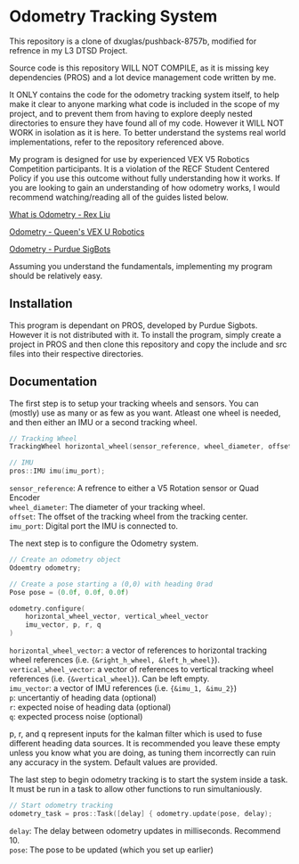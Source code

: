 
# Odometry Tracking System

This repository is a clone of dxuglas/pushback-8757b, modified for refrence in my L3 DTSD Project.

Source code is this repository WILL NOT COMPILE, as it is missing key dependencies (PROS) and a lot device management code written by me. 

It ONLY contains the code for the odometry tracking system itself, to help make it clear to anyone marking what code is included in the scope of my project, and to prevent them from having to explore deeply nested directories to ensure they have found all of my code. However it WILL NOT WORK in isolation as it is here. To better understand the systems real world implementations,
refer to the repository referenced above. 

My program is designed for use by experienced VEX V5 Robotics Competition participants. It is a violation of the RECF Student Centered Policy if you use this outcome without fully understanding how it works. 
If you are looking to gain an understanding of how odometry works, I would recommend watching/reading all of the guides listed below. 

[What is Odometry - Rex Liu](https://www.youtube.com/watch?v=GEZBYHVHmFQ&list=PLsTj2tgnvJ8Qm96AQsrS2ehwexOj03Try)

[Odometry - Queen's VEX U Robotics](https://www.youtube.com/watch?v=_T6KHywSP58)

[Odometry - Purdue SigBots](https://wiki.purduesigbots.com/software/odometry)

Assuming you understand the fundamentals, implementing my program should be relatively easy. 

## Installation

This program is dependant on PROS, developed by Purdue Sigbots. However it is not distributed with it. To install the program, simply create a project in PROS and then clone this repository and copy the include and src files into their respective directories. 

## Documentation

The first step is to setup your tracking wheels and sensors. You can (mostly) use as many or as few as you want. Atleast one wheel is needed, and then either an IMU or a second tracking wheel.

```cpp
// Tracking Wheel
TrackingWheel horizontal_wheel(sensor_reference, wheel_diameter, offset);

// IMU
pros::IMU imu(imu_port);
```

```sensor_reference```: A refrence to either a V5 Rotation sensor or Quad Encoder\
```wheel_diameter```: The diameter of your tracking wheel.\
```offset```: The offset of the tracking wheel from the tracking center.\
```imu_port```: Digital port the IMU is connected to.

The next step is to configure the Odometry system.
```cpp
// Create an odometry object
Odoemtry odometry;

// Create a pose starting a (0,0) with heading 0rad
Pose pose = (0.0f, 0.0f, 0.0f)

odometry.configure(
    horizontal_wheel_vector, vertical_wheel_vector
    imu_vector, p, r, q
)
```
```horizontal_wheel_vector```: a vector of references to horizontal tracking wheel references (i.e. ```{&right_h_wheel, &left_h_wheel}```).\
```vertical_wheel_vector```: a vector of references to vertical tracking wheel references (i.e. ```{&vertical_wheel}```). Can be left empty.\
```imu_vector```: a vector of IMU references (i.e. ```{&imu_1, &imu_2}```)\
```p```: uncertantiy of heading data (optional)\
```r```: expected noise of heading data (optional)\
```q```: expected process noise (optional)

p, r, and q represent inputs for the kalman filter which is used to fuse different heading data sources. It is recommended you leave these empty unless you know what you are doing, as tuning them incorrectly can ruin any accuracy in the system. Default values are provided. 

The last step to begin odometry tracking is to start the system inside a task. It must be run in a task to allow other functions to run simultaniously. 
```cpp
// Start odometry tracking
odometry_task = pros::Task([delay] { odometry.update(pose, delay);
```
```delay```: The delay between odometry updates in milliseconds. Recommend 10.\
```pose```: The pose to be updated (which you set up earlier)
